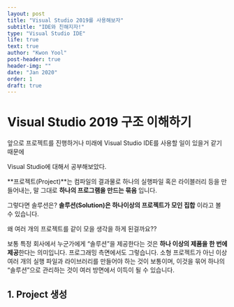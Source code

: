 ```yaml
---
layout: post
title: "Visual Studio 2019를 사용해보자"
subtitle: "IDE와 친해지자!"
type: "Visual Studio IDE"
life: true
text: true
author: "Kwon Yool"
post-header: true
header-img: ""
date: "Jan 2020"
order: 1
draft: true
---
```

# Visual Studio 2019 구조 이해하기

앞으로 프로젝트를 진행하거나 미래에 Visual Studio IDE를 사용할 일이 있을거 같기때문에

Visual Studio에 대해서 공부해보았다.

**프로젝트(Project)**는 컴파일의 결과물로 하나의 실행파일 혹은 라이블러리 등을 만들어내는, 말 그대로 **하나의 프로그램을 만드는 묶음** 입니다.



그렇다면 솔루션은? **솔루션(Solution)은 하나이상의 프로젝트가 모인 집합** 이라고 볼 수 있습니다.

왜 여러 개의 프로젝트를 같이 모을 생각을 하게 된걸까요??

보통 특정 회사에서 누군가에게 “솔루션”을 제공한다는 것은 **하나 이상의 제품을 한 번에 제공**한다는 의미입니다. 프로그래밍 측면에서도 그렇습니다. 소형 프로젝트가 아닌 이상 여러 개의 실행 파일과 라이브러리를 만들어야 하는 것이 보통이며, 이것을 묶어 하나의 “솔루션”으로 관리하는 것이 여러 방면에서 이득이 될 수 있습니다.



## 1. Project 생성

